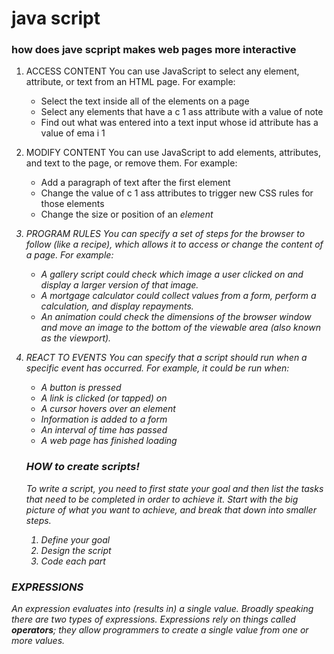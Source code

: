 # java script 
### how does jave scpript makes web pages more interactive
1. ACCESS CONTENT 
You can use JavaScript to select any element, attribute, or text from an HTML page. For example: 
    - Select the text inside all of the <hl> elements on a page 
    - Select any elements that have a c 1 ass attribute with a value of note 
    - Find out what was entered into a text input whose id attribute has a value of ema i 1 
1. MODIFY CONTENT 
You can use JavaScript to add elements, attributes, and text to the page, or remove them. For example: 
    - Add a paragraph of text after the first <hl> element 
    - Change the value of c 1 ass attributes to trigger new CSS rules for those elements 
    - Change the size or position of an <i mg> element 
1. PROGRAM RULES 
You can specify a set of steps for the browser to follow (like a recipe), which allows it to access or change the content of a page. For example: 
    - A gallery script could check which image a user clicked on and display a larger version of that image. 
    - A mortgage calculator could collect values from a form, perform a calculation, and display repayments. 
    - An animation could check the dimensions of the browser window and move an image to the bottom of the viewable area (also known as the viewport). 

1. REACT TO EVENTS 
You can specify that a script should run when a specific event has occurred. For example, it could be run when: 
     - A button is pressed 
     - A link is clicked (or tapped) on 
     - A cursor hovers over an element 
     - Information is added to a form  
     - An interval of time has passed 
     - A web page has finished loading 
   
   ### HOW to create scripts!
   To write a script, you need to first state your goal and then list the tasks that need to be completed in order to achieve it. 
   Start with the big picture of what you want to achieve, and break that down into smaller steps. 
   1. Define your goal 
   1. Design the script
   1. Code each part 
 
  ### EXPRESSIONS 
  An expression evaluates into (results in) a single value. Broadly speaking there are two types of expressions. Expressions rely on things called **operators**; they allow programmers to create a single value from one or more values. 